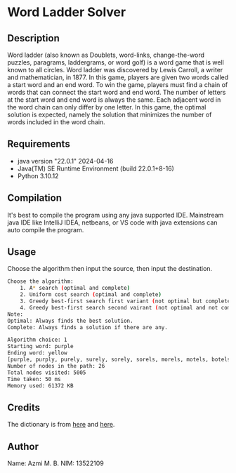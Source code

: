# Word Ladder Solver

## Description

Word ladder (also known as Doublets, word-links, change-the-word puzzles, paragrams, laddergrams, or word golf) is a word game that is well known to all circles. Word ladder was discovered by Lewis Carroll, a writer and mathematician, in 1877. In this game, players are given two words called a start word and an end word. To win the game, players must find a chain of words that can connect the start word and end word. The number of letters at the start word and end word is always the same. Each adjacent word in the word chain can only differ by one letter. In this game, the optimal solution is expected, namely the solution that minimizes the number of words included in the word chain.

## Requirements

- java version "22.0.1" 2024-04-16
- Java(TM) SE Runtime Environment (build 22.0.1+8-16)
- Python 3.10.12

## Compilation

It's best to compile the program using any java supported IDE. Mainstream java IDE like IntelliJ IDEA, netbeans, or VS code with java extensions can auto compile the program.

## Usage
Choose the algorithm then input the source, then input the destination. 

```bash
Choose the algorithm:
    1. A* search (optimal and complete)
    2. Uniform cost search (optimal and complete)
    3. Greedy best-first search first variant (not optimal but complete)
    4. Greedy best-first search second vairant (not optimal and not complete)
Note:   
Optimal: Always finds the best solution.
Complete: Always finds a solution if there are any.

Algorithm choice: 1
Starting word: purple
Ending word: yellow
[purple, purply, purely, surely, sorely, sorels, morels, motels, botels, betels, bevels, levels, levees, levies, bevies, belies, belles, belled, balled, ballet, ballot, ballon, billon, billow, bellow, yellow]
Number of nodes in the path: 26
Total nodes visited: 5005
Time taken: 50 ms
Memory used: 61372 KB
```


## Credits

The dictionary is from [here](https://github.com/dwyl/english-words) and [here](https://docs.oracle.com/javase/tutorial/collections/interfaces/examples/dictionary.txt).

## Author

Name: Azmi M. B.
NIM: 13522109